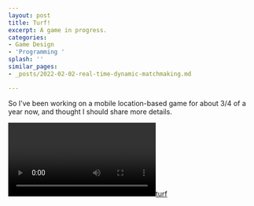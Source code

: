 ```yaml
---
layout: post
title: Turf!
excerpt: A game in progress.
categories:
- Game Design
- 'Programming '
splash: ''
similar_pages:
- _posts/2022-02-02-real-time-dynamic-matchmaking.md

---
```

So I’ve been working on a mobile location-based game for about 3/4 of a year now, and thought I should share more details.

[![turf](/uploads/turf.mp4)](/uploads/turf.mp4)
